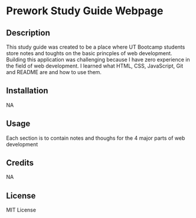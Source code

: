 # Prework Study Guide Webpage

## Description

This study guide was created to be a place where UT Bootcamp students store notes and toughts on the basic princples of web development. Building this application was challenging because I have zero experience in the field of web development. I learned what HTML, CSS, JavaScript, Git and README are and how to use them.

## Installation

NA

## Usage

Each section is to contain notes and thoughs for the 4 major parts of web development

## Credits

NA

## License

MIT License